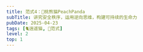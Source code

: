 ```yaml
---
title: 范式4：🍑桃熊猫PeachPanda
subTitle: 讲究安全秩序，运用逆向思维，构建可持续的生命力
pubDate: 2025-04-23
tags: [🐈逍遥猫, 💛范式]
level: 2
top: 1
---
```

